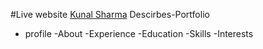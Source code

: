 #Live website  <a href="https://knlsharma.github.io">Kunal Sharma</a>
 Descirbes-Portfolio
 
 - profile
 -About
 -Experience
 -Education
 -Skills
 -Interests
